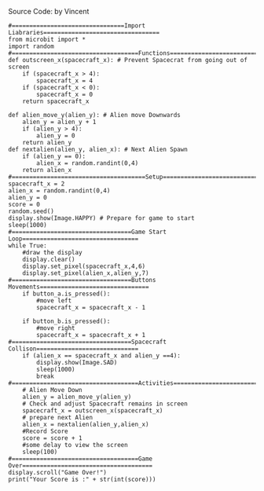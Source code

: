 Source Code: by Vincent


    #================================Import Liabraries=================================
    from microbit import *
    import random
    #====================================Functions=====================================
    def outscreen_x(spacecraft_x): # Prevent Spacecrat from going out of screen
        if (spacecraft_x > 4):
            spacecraft_x = 4
        if (spacecraft_x < 0):
            spacecraft_x = 0
        return spacecraft_x

    def alien_move_y(alien_y): # Alien move Downwards
        alien_y = alien_y + 1
        if (alien_y > 4):
            alien_y = 0
        return alien_y
    def nextalien(alien_y, alien_x): # Next Alien Spawn
        if (alien_y == 0):
            alien_x = random.randint(0,4)
        return alien_x
    #======================================Setup=======================================
    spacecraft_x = 2
    alien_x = random.randint(0,4)
    alien_y = 0
    score = 0
    random.seed()
    display.show(Image.HAPPY) # Prepare for game to start
    sleep(1000)
    #==================================Game Start Loop=================================
    while True:
        #draw the display
        display.clear()
        display.set_pixel(spacecraft_x,4,6)
        display.set_pixel(alien_x,alien_y,7)
    #==================================Buttons Movements===============================
        if button_a.is_pressed():
            #move left
            spacecraft_x = spacecraft_x - 1

        if button_b.is_pressed():
            #move right
            spacecraft_x = spacecraft_x + 1
    #==================================Spacecraft Collison=============================
        if (alien_x == spacecraft_x and alien_y ==4):
            display.show(Image.SAD)
            sleep(1000)
            break
    #====================================Activities====================================      
        # Alien Move Down
        alien_y = alien_move_y(alien_y)
        # Check and adjust Spacecraft remains in screen
        spacecraft_x = outscreen_x(spacecraft_x)
        # prepare next Alien
        alien_x = nextalien(alien_y,alien_x)
        #Record Score
        score = score + 1
        #some delay to view the screen
        sleep(100)
    #====================================Game Over=====================================
    display.scroll("Game Over!")
    print("Your Score is :" + str(int(score)))
